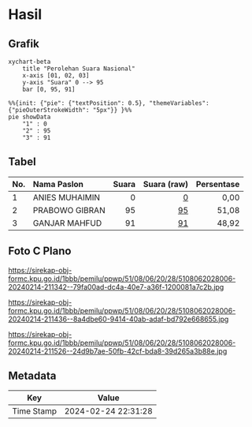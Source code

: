 # Hasil

## Grafik

```mermaid
xychart-beta
    title "Perolehan Suara Nasional"
    x-axis [01, 02, 03]
    y-axis "Suara" 0 --> 95
    bar [0, 95, 91]
```

```mermaid
%%{init: {"pie": {"textPosition": 0.5}, "themeVariables": {"pieOuterStrokeWidth": "5px"}} }%%
pie showData
    "1" : 0
    "2" : 95
    "3" : 91
```

## Tabel

| No. | Nama Paslon    | Suara | Suara (raw) | Persentase |
|:--- |:-------------- | -----:| -----------:| ----------:|
| 1   | ANIES MUHAIMIN | 0     | [0][p-1]    | 0,00       |
| 2   | PRABOWO GIBRAN | 95    | [95][p-2]   | 51,08      |
| 3   | GANJAR MAHFUD  | 91    | [91][p-3]   | 48,92      |


[p-1]: https://github.com/gigit-pemilu/pemilu-2024/blob/main/pilpres/hitung-suara/sub/51-bali/sub/08-buleleng/sub/06-buleleng/sub/2028-penglatan/sub/006-tps/sub/paslon-1.txt
[p-2]: https://github.com/gigit-pemilu/pemilu-2024/blob/main/pilpres/hitung-suara/sub/51-bali/sub/08-buleleng/sub/06-buleleng/sub/2028-penglatan/sub/006-tps/sub/paslon-2.txt
[p-3]: https://github.com/gigit-pemilu/pemilu-2024/blob/main/pilpres/hitung-suara/sub/51-bali/sub/08-buleleng/sub/06-buleleng/sub/2028-penglatan/sub/006-tps/sub/paslon-3.txt

## Foto C Plano

https://sirekap-obj-formc.kpu.go.id/1bbb/pemilu/ppwp/51/08/06/20/28/5108062028006-20240214-211342--79fa00ad-dc4a-40e7-a36f-1200081a7c2b.jpg

https://sirekap-obj-formc.kpu.go.id/1bbb/pemilu/ppwp/51/08/06/20/28/5108062028006-20240214-211436--8a4dbe60-9414-40ab-adaf-bd792e668655.jpg

https://sirekap-obj-formc.kpu.go.id/1bbb/pemilu/ppwp/51/08/06/20/28/5108062028006-20240214-211526--24d9b7ae-50fb-42cf-bda8-39d265a3b88e.jpg


## Metadata

| Key        | Value               |
| ---------- | ------------------- |
| Time Stamp | 2024-02-24 22:31:28 |



